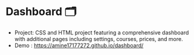 # Dashboard 🗂️
- Project: CSS and HTML project featuring a comprehensive dashboard with additional pages including settings, courses, prices, and more.
- Demo : https://amine17177272.github.io/dashboard/
